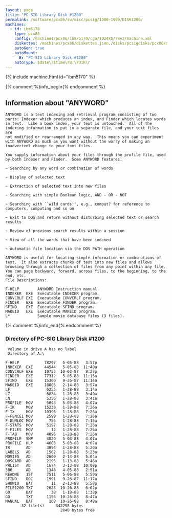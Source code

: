 ```yaml
---
layout: page
title: "PC-SIG Library Disk #1200"
permalink: /software/pcx86/sw/misc/pcsig/1000-1999/DISK1200/
machines:
  - id: ibm5170
    type: pcx86
    config: /machines/pcx86/ibm/5170/cga/1024kb/rev3/machine.xml
    diskettes: /machines/pcx86/diskettes.json,/disks/pcsigdisks/pcx86/diskettes.json
    autoGen: true
    autoMount:
      B: "PC-SIG Library Disk #1200"
    autoType: $date\r$time\rB:\rDIR\r
---
```


{% include machine.html id="ibm5170" %}

{% comment %}info_begin{% endcomment %}

## Information about "ANYWORD"

    ANYWORD is a text indexing and retrieval program consisting of two
    parts: Indexer which produces an index, and Finder which locates words
    in text.  Like a book index, your text is untouched.  All of the
    indexing information is put in a separate file, and your text files are
    not modified or rearranged in any way.  This means you can experiment
    with ANYWORD as much as you want without the worry of making an
    inadvertent change to your text files.
    
    You supply information about your files through the profile file, used
    by both Indexer and Finder.  Some ANYWORD features:
    
    ~ Searching by any word or combination of words
    
    ~ Display of selected text
    
    ~ Extraction of selected text into new files
    
    ~ Searching with simple Boolean logic, AND - OR - NOT
    
    ~ Searching with ``wild cards'', e.g., comput? for reference to
    computers, computing and so on
    
    ~ Exit to DOS and return without disturbing selected text or search
    results
    
    ~ Review of previous search results within a session
    
    ~ View of all the words that have been indexed
    
    ~ Automatic file location via the DOS PATH operation
    
    ANYWORD is useful for locating simple information or combinations of
    text.  It also extracts chunks of text into new files and allows
    browsing through a collection of files from any point within any file.
    You can page backward, forward, across files, to the beginning, to the
    end, etc.
    File Descriptions:
    
    F-HELP        ANYWORD Instruction manual.
    INDEXER  EXE  Executable INDEXER program.
    CONVCRLF EXE  Executable CONVCRLF program.
    FINDER   EXE  Executable FINDER program.
    SFIND    EXE  Executable SFIND program.
    MAKEID   EXE  Executable MAKEID program.
    L*            Sample movie database files (3 files).
{% comment %}info_end{% endcomment %}


### Directory of PC-SIG Library Disk #1200

     Volume in drive A has no label
     Directory of A:\

    F-HELP           78297   5-05-88   3:57p
    INDEXER  EXE     44544   5-05-88  11:40a
    CONVCRLF EXE     10752  10-03-87   8:27p
    FINDER   EXE     77312   5-05-88  11:15a
    SFIND    EXE     15360   9-26-87  11:14a
    MAKEID   EXE     18805   2-14-88   3:57a
    LF                6255   1-28-88   3:14a
    LZ                6834   1-28-88   3:40a
    LN                5356   1-28-88   3:41a
    PROFILE  MOV      5093   5-03-88   4:07a
    F-IK     MOV     15239   1-28-88   7:26a
    F-IX     MOV     10396   1-28-88   7:26a
    F-FENCE1 MOV      2599   1-28-88   7:26a
    F-DLMLOC MOV       756   1-28-88   7:15a
    F-STATS  MOV      5197   1-28-88   7:26a
    F-FILES  MOV        12   1-28-88   7:26a
    F-TAB    MOV      4096   1-28-88   7:26a
    PROFILE  SMP      4820   5-03-88   4:07a
    PROFILE  HLP      4603   5-03-88   4:07a
    TR       AD       3094   1-28-88   5:20a
    LABELS   AD       1562   1-28-88   5:23a
    MOVIES   AD       2600   2-14-88   5:04a
    DOSCARD  AD       2195   1-13-88   5:46a
    PRLIST   AD       1674   3-13-88  10:09p
    386      AD       1348   4-05-88   2:51a
    README   1ST      7511   5-06-88   5:50a
    SFIND    DOC      1991   9-26-87  11:17a
    SHOWID   BAT        11   2-13-88   5:58p
    FILE1200 TXT      2623  10-26-88   6:02p
    GO       BAT        38   1-18-88   1:38p
    GO       TXT      1156  10-26-88   8:47a
    MANUAL   BAT       169  10-26-88   8:48a
           32 file(s)     342298 bytes
                            2048 bytes free
